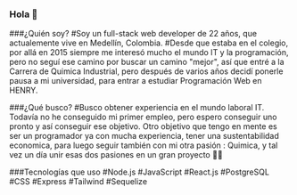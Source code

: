 ### Hola 👋

###¿Quién soy? 
#Soy un full-stack web developer de 22 años, que actualemente vive en Medellín, Colombia.
#Desde que estaba en el colegio, por allá en 2015 siempre me interesó mucho el mundo IT y la programación, pero no seguí ese camino por buscar un camino "mejor", así que entré a la Carrera de Quimica Industrial, pero después de varios años decidí ponerle pausa a mi universidad, para entrar a estudiar Programación Web en HENRY.


###¿Qué busco?
#Busco obtener experiencia en el mundo laboral IT. Todavía no he conseguido mi primer empleo, pero espero conseguir uno pronto y así conseguir ese objetivo. Otro objetivo que tengo en mente es ser un programador ya con mucha experiencia, tener una sustentabilidad economica, para luego seguir también con mi otra pasión : Quimica, y tal vez un día unir esas dos pasiones en un gran proyecto 👀👀

###Tecnologías que uso
#Node.js
#JavaScript
#React.js
#PostgreSQL
#CSS
#Express
#Tailwind
#Sequelize





<!--
**Jersitto/Jersitto** is a ✨ _special_ ✨ repository because its `README.md` (this file) appears on your GitHub profile.

Here are some ideas to get you started:

- 🔭 I’m currently working on ...
- 🌱 I’m currently learning ...
- 👯 I’m looking to collaborate on ...
- 🤔 I’m looking for help with ...
- 💬 Ask me about ...
- 📫 How to reach me: ...
- 😄 Pronouns: ...
- ⚡ Fun fact: ...
-->
